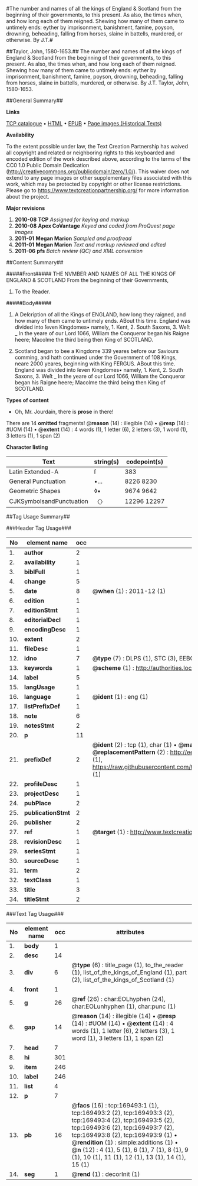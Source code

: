 #The number and names of all the kings of England & Scotland from the beginning of their governments, to this present. As also, the times when, and how long each of them reigned. Shewing how many of them came to untimely ends: eyther by imprisonment, banishment, famine, poyson, drowning, beheading, falling from horses, slaine in battells, murdered, or otherwise. By J.T.#

##Taylor, John, 1580-1653.##
The number and names of all the kings of England & Scotland from the beginning of their governments, to this present. As also, the times when, and how long each of them reigned. Shewing how many of them came to untimely ends: eyther by imprisonment, banishment, famine, poyson, drowning, beheading, falling from horses, slaine in battells, murdered, or otherwise. By J.T.
Taylor, John, 1580-1653.

##General Summary##

**Links**

[TCP catalogue](http://www.ota.ox.ac.uk/tcp/)  • 
[HTML](http://tei.it.ox.ac.uk/tcp/Texts-HTML/free/A95/A95565.html)  • 
[EPUB](http://tei.it.ox.ac.uk/tcp/Texts-EPUB/free/A95/A95565.epub) • 
[Page images (Historical Texts)](https://historicaltexts.jisc.ac.uk/eebo-99868107e)

**Availability**

To the extent possible under law, the Text Creation Partnership has waived all copyright and related or neighboring rights to this keyboarded and encoded edition of the work described above, according to the terms of the CC0 1.0 Public Domain Dedication (http://creativecommons.org/publicdomain/zero/1.0/). This waiver does not extend to any page images or other supplementary files associated with this work, which may be protected by copyright or other license restrictions. Please go to https://www.textcreationpartnership.org/ for more information about the project.

**Major revisions**

1. __2010-08__ __TCP__ *Assigned for keying and markup*
1. __2010-08__ __Apex CoVantage__ *Keyed and coded from ProQuest page images*
1. __2011-01__ __Megan Marion__ *Sampled and proofread*
1. __2011-01__ __Megan Marion__ *Text and markup reviewed and edited*
1. __2011-06__ __pfs__ *Batch review (QC) and XML conversion*

##Content Summary##

#####Front#####
THE NVMBER AND NAMES OF ALL THE KINGS OF ENGLAND & SCOTLAND From the beginning of their Governments,
1. To the Reader.

#####Body#####

1. A Deſcription of all the Kings of ENGLAND, how long they raigned, and how many of them came to untimely ends.
ABout this time. England was divided into ſeven Kingdomes▪ namely, 1. Kent, 2. South Saxons, 3. Weſt
    _ In the yeare of our Lord 1066, William the Conqueror began his Raigne heere; Macolme the third being then King of SCOTLAND.

1. Scotland began to bee a Kingdome 339 yeares before our Saviours comming, and hath continued under the Government of 108 Kings, neare 2000 yeares, beginning with King FERGUS.
ABout this time. England was divided into ſeven Kingdomes▪ namely, 1. Kent, 2. South Saxons, 3. Weſt
    _ In the yeare of our Lord 1066, William the Conqueror began his Raigne heere; Macolme the third being then King of SCOTLAND.

**Types of content**

  * Oh, Mr. Jourdain, there is **prose** in there!

There are 14 **omitted** fragments! 
 @__reason__ (14) : illegible (14)  •  @__resp__ (14) : #UOM (14)  •  @__extent__ (14) : 4 words (1), 1 letter (6), 2 letters (3), 1 word (1), 3 letters (1), 1 span (2)

**Character listing**


|Text|string(s)|codepoint(s)|
|---|---|---|
|Latin Extended-A|ſ|383|
|General Punctuation|•…|8226 8230|
|Geometric Shapes|◊▪|9674 9642|
|CJKSymbolsandPunctuation|〈〉|12296 12297|

##Tag Usage Summary##

###Header Tag Usage###

|No|element name|occ|attributes|
|---|---|---|---|
|1.|__author__|2||
|2.|__availability__|1||
|3.|__biblFull__|1||
|4.|__change__|5||
|5.|__date__|8| @__when__ (1) : 2011-12 (1)|
|6.|__edition__|1||
|7.|__editionStmt__|1||
|8.|__editorialDecl__|1||
|9.|__encodingDesc__|1||
|10.|__extent__|2||
|11.|__fileDesc__|1||
|12.|__idno__|7| @__type__ (7) : DLPS (1), STC (3), EEBO-CITATION (1), PROQUEST (1), VID (1)|
|13.|__keywords__|1| @__scheme__ (1) : http://authorities.loc.gov/ (1)|
|14.|__label__|5||
|15.|__langUsage__|1||
|16.|__language__|1| @__ident__ (1) : eng (1)|
|17.|__listPrefixDef__|1||
|18.|__note__|6||
|19.|__notesStmt__|2||
|20.|__p__|11||
|21.|__prefixDef__|2| @__ident__ (2) : tcp (1), char (1)  •  @__matchPattern__ (2) : ([0-9\-]+):([0-9IVX]+) (1), (.+) (1)  •  @__replacementPattern__ (2) : http://eebo.chadwyck.com/downloadtiff?vid=$1&page=$2 (1), https://raw.githubusercontent.com/textcreationpartnership/Texts/master/tcpchars.xml#$1 (1)|
|22.|__profileDesc__|1||
|23.|__projectDesc__|1||
|24.|__pubPlace__|2||
|25.|__publicationStmt__|2||
|26.|__publisher__|2||
|27.|__ref__|1| @__target__ (1) : http://www.textcreationpartnership.org/docs/. (1)|
|28.|__revisionDesc__|1||
|29.|__seriesStmt__|1||
|30.|__sourceDesc__|1||
|31.|__term__|2||
|32.|__textClass__|1||
|33.|__title__|3||
|34.|__titleStmt__|2||


###Text Tag Usage###

|No|element name|occ|attributes|
|---|---|---|---|
|1.|__body__|1||
|2.|__desc__|14||
|3.|__div__|6| @__type__ (6) : title_page (1), to_the_reader (1), list_of_the_kings_of_England (1), part (2), list_of_the_kings_of_Scotland (1)|
|4.|__front__|1||
|5.|__g__|26| @__ref__ (26) : char:EOLhyphen (24), char:EOLunhyphen (1), char:punc (1)|
|6.|__gap__|14| @__reason__ (14) : illegible (14)  •  @__resp__ (14) : #UOM (14)  •  @__extent__ (14) : 4 words (1), 1 letter (6), 2 letters (3), 1 word (1), 3 letters (1), 1 span (2)|
|7.|__head__|7||
|8.|__hi__|301||
|9.|__item__|246||
|10.|__label__|246||
|11.|__list__|4||
|12.|__p__|7||
|13.|__pb__|16| @__facs__ (16) : tcp:169493:1 (1), tcp:169493:2 (2), tcp:169493:3 (2), tcp:169493:4 (2), tcp:169493:5 (2), tcp:169493:6 (2), tcp:169493:7 (2), tcp:169493:8 (2), tcp:169493:9 (1)  •  @__rendition__ (1) : simple:additions (1)  •  @__n__ (12) : 4 (1), 5 (1), 6 (1), 7 (1), 8 (1), 9 (1), 10 (1), 11 (1), 12 (1), 13 (1), 14 (1), 15 (1)|
|14.|__seg__|1| @__rend__ (1) : decorInit (1)|
